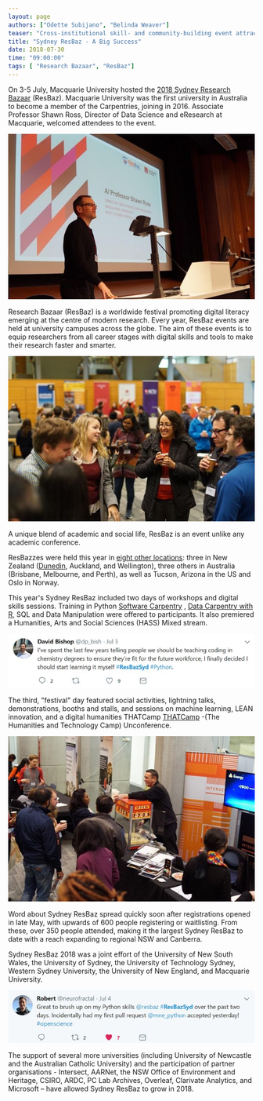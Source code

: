 ```yaml
---
layout: page
authors: ["Odette Subijano", "Belinda Weaver"]
teaser: "Cross-institutional skill- and community-building event attracts hundreds of researchers" 
title: "Sydney ResBaz - A Big Success"
date: 2018-07-30
time: "09:00:00"
tags: [ "Research Bazaar", "ResBaz"]
---
```


On 3-5 July, Macquarie University hosted the [2018 Sydney Research
Bazaar]( https://resbaz.github.io/resbaz2018/sydney/) (ResBaz). Macquarie University was the first
university in Australia to become a member of the Carpentries, joining in 2016. Associate Professor Shawn Ross, Director of Data Science and eResearch at Macquarie, welcomed attendees to the event.

![Shawn Ross](/images/shawn.jpg)

Research Bazaar (ResBaz) is a worldwide festival promoting digital literacy emerging at
the centre of modern research. Every year, ResBaz events are held at university
campuses across the globe. The aim of these events is to equip researchers from all
career stages with digital skills and tools to make their research faster and smarter. 

![Lots of attendees](/images/resbazs.jpeg)

A unique blend of academic and social life, ResBaz is an event unlike any academic
conference.

ResBazzes were held this year in [eight other
locations]( https://resbaz.github.io/resbaz2018/): three in New Zealand ([Dunedin](https://carpentries.org/blog/2018/07/resbaz-dunedin/),
Auckland, and Wellington), three others in Australia (Brisbane, Melbourne, and Perth),
as well as Tucson, Arizona in the US and Oslo in Norway. 

This year's Sydney ResBaz included two days of workshops and digital skills sessions.
Training in Python [Software Carpentry]( https://software-carpentry.org ) , [Data Carpentry
with R](https://datacarpentry.org/lessons/#ecology-workshop), SQL and Data
Manipulation were offered to participants. It also premiered a Humanities, Arts and
Social Sciences (HASS) Mixed stream.

![On learning to code](/images/sydresbaz2.jpg)

The third, "festival" day featured social activities, lightning talks, demonstrations, booths
and stalls, and sessions on machine learning, LEAN innovation, and a digital humanities
THATCamp [THATCamp](http://thatcamp.org/) -(The Humanities and Technology Camp)
Unconference.

![Stalls - and popcorn!](/images/intersect.jpeg)

Word about Sydney ResBaz spread quickly soon after registrations opened in late May,
with upwards of 600 people registering or waitlisting. From these, over 350 people
attended, making it the largest Sydney ResBaz to date with a reach expanding to
regional NSW and Canberra. 

Sydney ResBaz 2018 was a joint effort of the University of
New South Wales, the University of Sydney, the University of Technology Sydney,
Western Sydney University, the University of New England, and Macquarie University.

![Successful learning](/images/sydresbaz4.jpg)

The support of several more universities (including University of Newcastle and the
Australian Catholic University) and the participation of partner organisations - Intersect,
AARNet, the NSW Office of Environment and Heritage, CSIRO, ARDC, PC Lab Archives,
Overleaf, Clarivate Analytics, and Microsoft – have allowed Sydney ResBaz to grow in 2018.
